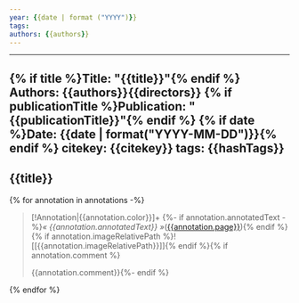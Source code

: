 ```yaml
---
year: {{date | format ("YYYY")}}
tags: 
authors: {{authors}}
---
```


---
{% if title %}Title: "{{title}}"{% endif %}
Authors: {{authors}}{{directors}}
{% if publicationTitle %}Publication: "{{publicationTitle}}"{% endif %}
{% if date %}Date: {{date | format("YYYY-MM-DD")}}{% endif %}
citekey: {{citekey}}
tags: {{hashTags}}
---
## {{title}}

{% for annotation in annotations -%}
>[!Annotation|{{annotation.color}}]+ 
>{%- if annotation.annotatedText -%}*« {{annotation.annotatedText}} »*([{{annotation.page}}](zotero://open-pdf/library/items/{{annotation.attachment.itemKey}}?page={{annotation.page}}&annotation={{annotation.id}})){% endif %}{% if annotation.imageRelativePath %}![[{{annotation.imageRelativePath}}]]{% endif %}{% if annotation.comment %} 
>
>{{annotation.comment}}{%- endif %}

{% endfor %}